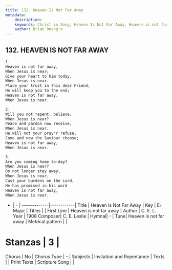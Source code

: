 ```yaml
---
title: 132. Heaven Is Not Far Away
metadata:
    description: 
    keywords: Christ in Song, Heaven Is Not Far Away, Heaven is not far away, 
    author: Brian Onang'o
---
```



## 132. HEAVEN IS NOT FAR AWAY

```txt
1.
Heaven is not far away,
When Jesus is near;
Give your heart to him today,
When Jesus is near.
Place your trust in this dear Friend,
He will keep you to the end;
Heaven is not far away,
When Jesus is near.

2.
Will you not repent, believe,
When Jesus is near?
Peace and pardon now receive,
When Jesus is near.
He will not your pray'r refuse,
Come and now the Saviour choose;
Heaven is not far away,
When Jesus is near.

3.
Are you coming home to-day?
When Jesus is near?
Do not longer stay away,
When Jesus is near.
Cast your burdens on the Lord,
He has promised in his word
Heaven is not far away,
When Jesus is near.
```

- |   -  |
-------------|------------|
Title | Heaven Is Not Far Away |
Key | E♭ Major |
Titles |  |
First Line | Heaven is not far away |
Author | C. E. L.
Year | 1908
Composer| C. E. Leslie |
Hymnal|  - |
Tune| Heaven is not far away |
Metrical pattern | |
# Stanzas | 3 |
Chorus | No |
Chorus Type | - |
Subjects | Invitation and Repentance |
Texts |  |
Print Texts | 
Scripture Song |  |
  
